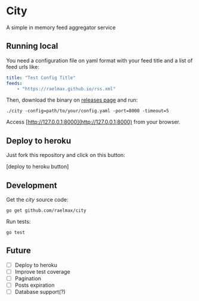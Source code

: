 # City
A simple in memory feed aggregator service


## Running local

You need a configuration file on yaml format with your feed title and a
list of feed urls like:

```yaml
title: "Test Config Title"
feeds:
    - "https://raelmax.github.io/rss.xml"
```

Then, download the binary on [releases page](https://github.com/raelmax/city/releases) and run:
```
./city -config=path/to/your/config.yaml -port=8000 -timeout=5
```

Access [http://127.0.0.1:8000](http://127.0.0.1:8000) from your browser.


## Deploy to heroku
Just fork this repository and click on this button:

[deploy to heroku button]

## Development
Get the _city_ source code:
```
go get github.com/raelmax/city
```

Run tests:
```
go test
```

## Future
- [ ] Deploy to heroku
- [ ] Improve test coverage
- [ ] Pagination
- [ ] Posts expiration
- [ ] Database support(?)